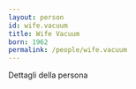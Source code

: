```yaml
---
layout: person
id: wife.vacuum
title: Wife Vacuum
born: 1962
permalink: /people/wife.vacuum
---
```


Dettagli della persona 